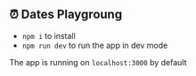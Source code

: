 ## ⏰ Dates Playgroung

- `npm i` to install
- `npm run dev` to run the app in dev mode

The app is running on `localhost:3000` by default

